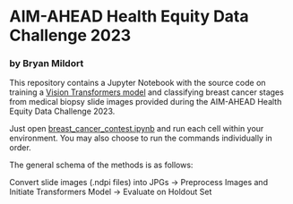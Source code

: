 # AIM-AHEAD Health Equity Data Challenge 2023
### by Bryan Mildort

This repository contains a Jupyter Notebook with the source code on training a [Vision Transformers model](https://huggingface.co/facebook/dino-vitb16) and classifying breast cancer stages from medical biopsy slide images provided during the AIM-AHEAD Health Equity Data Challenge 2023.

Just open [breast_cancer_contest.ipynb](https://github.com/bryanmildort/aim_ahead_breast_cancer_2023/blob/main/breast_cancer_contest.ipynb) and run each cell within your environment. You may also choose to run the commands individually in order.


The general schema of the methods is as follows:

Convert slide images (.ndpi files) into JPGs -> Preprocess Images and Initiate Transformers Model -> Evaluate on Holdout Set
